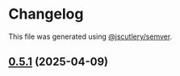 # Changelog

This file was generated using [@jscutlery/semver](https://github.com/jscutlery/semver).

## [0.5.1](https://github.com/Sitecore-PD/sitecore.cloudsdk.js/compare/events-0.5.1-rc.0...events-0.5.1) (2025-04-09)
